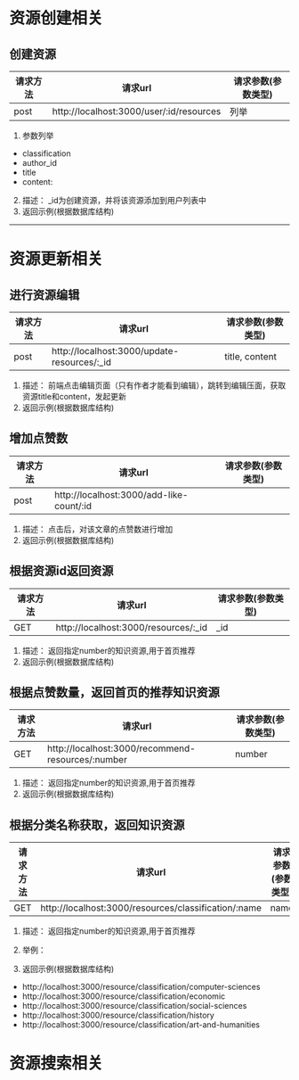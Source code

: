 # 资源创建相关
  ## 创建资源
| 请求方法 | 请求url                                 | 请求参数(参数类型) |
| -------- | --------------------------------------- | ------------------ |
| post     | http://localhost:3000/user/:id/resources | 列举               |
1. 参数列举
  - classification
  - author_id
  - title
  - content:
2. 描述： _id为创建资源，并将该资源添加到用户列表中
3. 返回示例(根据数据库结构)

----------------------------------------------------
# 资源更新相关
## 进行资源编辑
| 请求方法 | 请求url                                     | 请求参数(参数类型) |
| -------- | ------------------------------------------- | ------------------ |
| post     | http://localhost:3000/update-resources/:_id | title, content     |

1. 描述： 前端点击编辑页面（只有作者才能看到编辑），跳转到编辑压面，获取资源title和content，发起更新
2. 返回示例(根据数据库结构)


## 增加点赞数
| 请求方法 | 请求url                                     | 请求参数(参数类型) |
| -------- | ------------------------------------------- | ------------------ |
| post     | http://localhost:3000/add-like-count/:id |      |

1. 描述： 点击后，对该文章的点赞数进行增加
2. 返回示例(根据数据库结构)



## 根据资源id返回资源
| 请求方法 | 请求url                              | 请求参数(参数类型) |
| -------- | ------------------------------------ | ------------------ |
| GET      | http://localhost:3000/resources/:_id | _id                |
1. 描述： 返回指定number的知识资源,用于首页推荐
2. 返回示例(根据数据库结构)

## 根据点赞数量，返回首页的推荐知识资源
| 请求方法 | 请求url                                           | 请求参数(参数类型) |
| -------- | ------------------------------------------------- | ------------------ |
| GET      | http://localhost:3000/recommend-resources/:number | number             |
1. 描述： 返回指定number的知识资源,用于首页推荐
2. 返回示例(根据数据库结构)

## 根据分类名称获取，返回知识资源
| 请求方法 | 请求url                                              | 请求参数(参数类型) |
| -------- | ---------------------------------------------------- | ------------------ |
| GET      | http://localhost:3000/resources/classification/:name | name               |

1. 描述： 返回指定number的知识资源,用于首页推荐
2. 举例： 
  
3. 返回示例(根据数据库结构)
  - http://localhost:3000/resource/classification/computer-sciences
  - http://localhost:3000/resource/classification/economic
  - http://localhost:3000/resource/classification/social-sciences
  - http://localhost:3000/resource/classification/history
  - http://localhost:3000/resource/classification/art-and-humanities


# 资源搜索相关
